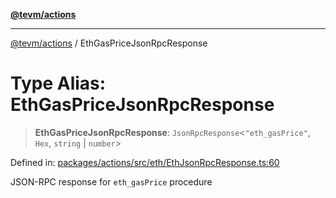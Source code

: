[**@tevm/actions**](../README.md)

***

[@tevm/actions](../globals.md) / EthGasPriceJsonRpcResponse

# Type Alias: EthGasPriceJsonRpcResponse

> **EthGasPriceJsonRpcResponse**: `JsonRpcResponse`\<`"eth_gasPrice"`, `Hex`, `string` \| `number`\>

Defined in: [packages/actions/src/eth/EthJsonRpcResponse.ts:60](https://github.com/evmts/tevm-monorepo/blob/main/packages/actions/src/eth/EthJsonRpcResponse.ts#L60)

JSON-RPC response for `eth_gasPrice` procedure
